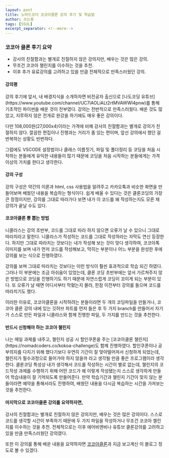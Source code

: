 ```yaml
---
layout: post
title: 노마드코더 코코아클론 강의 후기 및 학습법
author: 쓰는중
tags: [SSUL]
excerpt_separator: <!--more-->
---
```


<h3> 코코아 클론 후기 요약</h3>

- 강사의 친절함과는 별개로 친절하지 않은 강의지만, 배우는 것은 많은 강의.
- 무조건 코코아 챌린지를 이수하는 것을 추천.
- 이후 추가 유료강의를 고려하고 있을 만큼 전체적으로 만족스러웠던 강의.

 <!--more-->

<h4>강의평</h4>

<p>강의 후기에 앞서, 내 배경지식을 소개하자면 비전공자 출신으로 [나도코딩 유튜브](https://www.youtube.com/channel/UC7iAOLiALt2rtMVAWWl4pnw)를 통해 기초적인 파이썬을 배운 것이 전부였다.
강의는 전반적으로 만족스러웠다. 배운 것도 많았고, 지루하지 않은 전개로 완강을 하기에도 매우 좋은 강의이다.</p>

다만 108,000원(27,000x4)이라는 가격에 비해 강사의 친절함과는 별개로 강의가 친절하지 않다. 깔끔한 편집이나 진행과는 거리가 좀 있는 편이며, 앞선 강의에서 했던 걸 번복하는 상황도 빈번하다.

그럼에도 VSCODE 설정법이나 클래스 이름짓기, 파일 및 폴더정리 등 코딩을 처음 시작하는 분들에게 유익한 내용들이 많기 때문에 코딩을 처음 시작하는 분들에게는 가격 이상의 가치를 한다고 생각한다.</p>

<h4>강의 구성</h4>
<p>강의 구성은 약간의 이론과 html, css 사용법을 알려주고 카카오톡과 비슷한 화면을 만들어보며 배웠던 내용을 복습하는 형식이다. 쉽게 배울 수 있다는 것은 클론코딩의 가장 큰 장점이지만, 강의를 그대로 따라가다 보면 내가 이 코드를 왜 작성하는지도 모른 채 강의가 끝날 수도 있다.</p>

<h4>코코아클론 뽕 뽑는 방법</h4>
<p>니콜라스는 강의 초반부, 코드를 그대로 따라 하지 않으면 오류가 날 수 있으니 그대로 따라치라고 말한다. 니콜라스가 작성하는 코드를 그대로 작성하라는 자막도 연신 등장한다. 하지만 그대로 따라치는 것보다는 내가 작성해 보는 것이 맞다 생각하여, 코코아톡 이미지를 보며 내가 먼저 코드를 작성해보고, 막히는 부분이나 어느 부분을 완성한 후에 강의를 보는 식으로 진행하였다.

강의를 보며 그대로 따라치는 것보다는 이런 방식이 훨씬 효과적으로 학습 되긴 하였다. 그러나 이 부분에는 조금 아쉬움이 있었는데, 클론 코딩 초반부에는 앞서 가르쳐주지 않은 방법으로 코딩을 진행하기도 하기 때문에 자연스럽게 코딩이 꼬이게 되는 부분이 있다. 또 오류가 날 때면 어디서부터 막혔는지 몰라, 한참 이전부터 강의를 들으며 코드를 따라치기도 했다.

이러한 이유로, 코코아클론을 시작하려는 분들이라면 두 개의 코딩파일을 만들거나, 코코아 클론 강의 내에 있는 깃허브 파트를 먼저 들은 후 두 가지 branch를 만들어서 자기가 스스로 만든 파일과 니콜라스와 함께 진행한 파일, 두 가지를 만드는 것을 추천한다.</p>

<h4>반드시 신청해야 하는 코코아 챌린지</h4>

<p>나는 매일 과제를 내주고, 챌린지 성공 시 할인쿠폰을 주는 [코코아클론 챌린지](https://nomadcoders.co/kokoa-challenge)도 함께 진행하였다. 할인쿠폰이나 공부의지를 다지기 위해 했다기보다 우연히 기간이 잘 맞아떨어져서 신청하게 되었는데, 챌린지가 필수과정으로 들어가야 하지 않을까 라고 생각될 만큼 좋은 프로그램이라 생각한다. 클론코딩 특성상 내가 생각해서 코드를 작성하는 시간이 별로 없는데, 챌린지의 코드작성 과제를 수행하기 위해 어떤 코드가 왜 이렇게 작성됐는지 스스로 생각하게 만들어 학습내용이 잘 기억되도록 만들어준다. 만약 학습기간과 챌린지 기간이 맞지 않는 분들이라면 예약을 통해서라도 진행하여, 배웠던 내용을 다시금 복습하는 시간을 가져보는 것을 추천한다.</p>

<h4>마지막으로 코코아클론 강의를 요약하자면,</h4>

<p>강사의 친절함과는 별개로 친절하지 않은 강의지만, 배우는 것은 많은 강의이다.
스스로 코드를 생각할 시간이 부족하기 때문에 두 가지 파일을 작성하거나 무조건 코코아 챌린지를 이수하는 것을 추천.
전체적으로는 이후 에어비앤비나 유튜브 클론강의를 고려하고 있을 만큼 만족스러웠던 강의였다.</p>

또한 이 강의를 통해 배운 내용을 요약하자면 [코코아클론](https://taeing.github.io/2021_winter_study/kokoa-clone/index.html)과 지금 보고계신 이 블로그 정도로 볼 수 있겠다.
